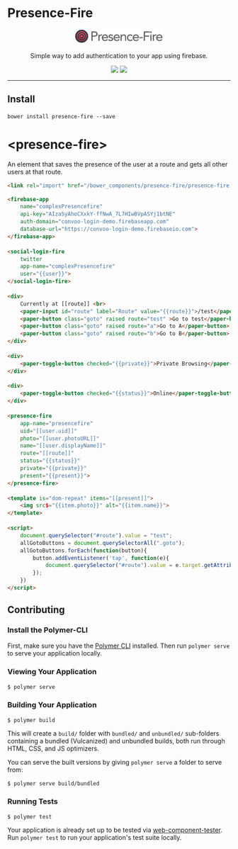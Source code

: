 # Presence-Fire

<p align="center">
  <img alt="presence-fire" src="PresenceFire400.png" width="200">
</p>

<p align="center">
Simple way to add authentication to your app using firebase.
</p>

<p align="center">
  <a href="https://beta.webcomponents.org/element/convoo/presence-fire"><img src="https://img.shields.io/badge/webcomponents.org-published-blue.svg"></a>
  <a href="https://gitter.im/convoo/general"><img src="https://img.shields.io/badge/gitter-join%20chat-brightgreen.svg"></a>
</p>

---

## Install

```
bower install presence-fire --save
```

# \<presence-fire\>

An element that saves the presence of the user at a route and gets all other users at that route.

```html
<link rel="import" href="/bower_components/presence-fire/presence-fire.html">
```

<!--
```
<custom-element-demo>
  <template>
    <link rel="import" href="../polymerfire/firebase-app.html">
    <link rel="import" href="../login-fire/social-login-fire.html">
    <link rel="import" href="../paper-button/paper-button.html">
    <link rel="import" href="../paper-input/paper-input.html">
    <link rel="import" href="../paper-toggle-button/paper-toggle-button.html">
    <link rel="import" href="presence-fire.html">
    <next-code-block></next-code-block>
  </template>
</custom-element-demo>
```
-->
```html
<firebase-app
    name="complexPresencefire"
    api-key="AIzaSyAhoCXxkY-ffNwA_7L7HIwBVpASYj1btNE"
    auth-domain="convoo-login-demo.firebaseapp.com"
    database-url="https://convoo-login-demo.firebaseio.com">
</firebase-app>

<social-login-fire
    twitter
    app-name="complexPresencefire"
    user="{{user}}">
</social-login-fire>

<div>
    Currently at [[route]] <br>
    <paper-input id="route" label="Route" value="{{route}}">/test</paper-input>
    <paper-button class="goto" raised route="test" >Go to test</paper-button>
    <paper-button class="goto" raised route="a">Go to A</paper-button>
    <paper-button class="goto" raised route="b">Go to B</paper-button>
</div>

<div>
    <paper-toggle-button checked="{{private}}">Private Browsing</paper-toggle-button>
</div>

<div>
    <paper-toggle-button checked="{{status}}">Online</paper-toggle-button>
</div>

<presence-fire
    app-name="presencefire"
    uid="[[user.uid]]"
    photo="[[user.photoURL]]"
    name="[[user.displayName]]"
    route="[[route]]"
    status="{{status}}"
    private="{{private}}"
    present="{{present}}">
</presence-fire>

<template is="dom-repeat" items="[[present]]">
    <img src$="{{item.photo}}" alt="{{item.name}}">
</template>

<script>
    document.querySelector("#route").value = "test";
    allGotoButtons = document.querySelectorAll(".goto");
    allGotoButtons.forEach(function(button){
        button.addEventListener('tap', function(e){
            document.querySelector("#route").value = e.target.getAttribute('route');
        });
    })
</script>
```

## Contributing

### Install the Polymer-CLI

First, make sure you have the [Polymer CLI](https://www.npmjs.com/package/polymer-cli) installed. Then run `polymer serve` to serve your application locally.

### Viewing Your Application

```
$ polymer serve
```

### Building Your Application

```
$ polymer build
```

This will create a `build/` folder with `bundled/` and `unbundled/` sub-folders
containing a bundled (Vulcanized) and unbundled builds, both run through HTML,
CSS, and JS optimizers.

You can serve the built versions by giving `polymer serve` a folder to serve
from:

```
$ polymer serve build/bundled
```

### Running Tests

```
$ polymer test
```

Your application is already set up to be tested via [web-component-tester](https://github.com/Polymer/web-component-tester). Run `polymer test` to run your application's test suite locally.